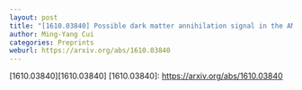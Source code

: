 ```yaml
---
layout: post
title: "[1610.03840] Possible dark matter annihilation signal in the AMS-02 antiproton data"
author: Ming-Yang Cui
categories: Preprints
weburl: https://arxiv.org/abs/1610.03840
---
```


[1610.03840][1610.03840]
[1610.03840]: https://arxiv.org/abs/1610.03840
